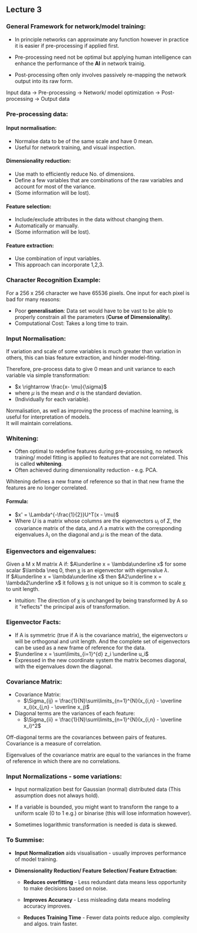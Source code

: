 ## Lecture 3 

### **General Framework for network/model training**:
* In principle networks can approximate any function however in practice it is easier if pre-processing if applied first.

* Pre-processing need not be optimal but applying human intelligence can enhance the performance of the **AI** in network trainig.

* Post-processing often only involves passively re-mapping the network output into its raw form.

Input data $\rightarrow$ Pre-processing $\rightarrow$  Network/ model optimization $\rightarrow$ Post-processing $\rightarrow$  Output data 

### **Pre-processing data**:

#### Input normalisation:
- Normalse data to be of the same scale and have 0 mean.
- Useful for network training, and visual inspection.

#### Dimensionality reduction:
- Use math to efficiently reduce No. of dimensions.
- Define a few variables that are combinations of the raw variables and account for most of the variance. 
- (Some information will be lost).

#### Feature selection: 
- Include/exclude attributes in the data without changing them.
- Automatically or manually.
- (Some information will be lost).

#### Feature extraction:
- Use combination of input variables.
- This approach can incorporate 1,2,3.

### **Character Recognition Example**:
For a 256 x 256 character we have 65536 pixels. One input for each pixel is bad for many reasons:
- Poor **generalisation**: Data set would have to be vast to be able to properly constrain all the parameters (**Curse of Dimensionality**).
- Computational Cost: Takes a long time to train.

### **Input Normalisation**:

If variation and scale of some variables is much greater than variation in others, this can bias feature extraction, and hinder model-fiting.

Therefore, pre-process data to give 0 mean and unit variance to each variable via simple transformation: 
- $x \rightarrow \frac{x- \mu}{\sigma}$
- where $\mu$ is the mean and $\sigma$ is the standard deviation.
- (Individually for each variable).

Normalisation, as well as improving the process of machine learning, is useful for interpretation of models.
<br> It will maintain correlations.

### **Whitening**:
- Often optimal to redefine features during pre-processing, no network training/ model fitting is applied to features that are not correlated. This is called **whitening**.
- Often achieved during dimensionality reduction - e.g. PCA.

Whitening defines a new frame of reference so that in that new frame the features are no longer correlated.

#### Formula: 
- $x' = \Lambda^{-\frac{1}{2}}U^T(x - \mu)$
- Where $U$ is a matrix whose columns are the eigenvectors $u_i$ of $\Sigma$, the covariance matrix of the data, and $\Lambda$ a matrix with the corresponding eigenvalues $\lambda_i$ on the diagonal and $\mu$ is the mean of the data.

### **Eigenvectors and eigenvalues**:
Given a M x M matrix A if: $A\underline x = \lambda\underline x$ for some scalar $\lambda \neq 0, then <u>x</u> is an eigenvector with eigenvalue $\lambda$.
<br>
If $A\underline x = \lambda\underline x$ then $A2\underline x = \lambda2\underline x$ it follows <u>x</u> is not unique so it is common to scale <u>x</u> to unit length.
* Intuition: The direction of <u>x</u> is unchanged by being transformed by A so it "reflects" the principal axis of transformation.

### **Eigenvector Facts**:
* If A is symmetric (true if A is the covariance matrix), the eigenvectors $u$ will be orthogonal and unit length. And the complete set of eigenvectors can be used as a new frame of reference for the data.
* $\underline x = \sum\limits_{i=1}^{d} z_i \underline u_i$
* Expressed in the new coordinate system the matrix becomes diagonal, with the eigenvalues down the diagonal.

### **Covariance Matrix**:
* Covariance Matrix: 
    * $\Sigma_{ij} = \frac{1}{N}\sum\limits_{n=1}^{N}(x_{i,n} - \overline x_i)(x_{j,n} - \overline x_j)$
* Diagonal terms are the variances of each feature:
    - $\Sigma_{ii} = \frac{1}{N}\sum\limits_{n=1}^{N}(x_{i,n} - \overline x_i)^2$

Off-diagonal terms are the covariances between pairs of features.<br> Covariance is a measure of correlation.

Eigenvalues of the covariance matrix are equal to the variances in the frame of reference in which there are no correlations.

### **Input Normalizations - some variations**:
* Input normalization best for Gaussian (normal) distributed data (This assumption does not always hold).

* If a variable is bounded, you might want to transform the range to a uniform scale (0 to 1 e.g.) or binarise (this will lose information however).

* Sometimes logarithmic transformation is needed is data is skewed.

### **To Summise**:
* **Input Normalization** aids visualisation - usually improves performance of model training.

* **Dimensionality Reduction/ Feature Selection/ Feature Extraction**:
    * **Reduces overfitting** - Less redundant data means less opportunity to make decisions based on noise.

    * **Improves Accuracy** - Less misleading data means modeling accuracy improves.

    * **Reduces Training Time** - Fewer data points reduce algo. complexity and algos. train faster.